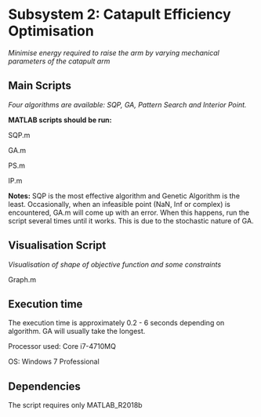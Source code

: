 Subsystem 2: Catapult Efficiency Optimisation
=======

*Minimise energy required to raise the arm by varying mechanical parameters of the catapult arm*

Main Scripts 
-------
*Four algorithms are available: SQP, GA, Pattern Search and Interior Point.*

**MATLAB scripts should be run:**

SQP.m

GA.m

PS.m

IP.m

**Notes:**
SQP is the most effective algorithm and Genetic Algorithm is the least. Occasionally, when an infeasible point (NaN, Inf or complex) is encountered, GA.m will come up with an error. When this happens, run the script several times until it works. This is due to the stochastic nature of GA.

Visualisation Script
-------
*Visualisation of shape of objective function and some constraints*

Graph.m

Execution time
-------
The execution time is approximately 0.2 - 6 seconds depending on algorithm. GA will usually take the longest.

Processor used: Core i7-4710MQ

OS: Windows 7 Professional


Dependencies
-------
The script requires only MATLAB_R2018b
